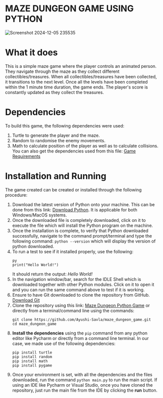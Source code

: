 # MAZE DUNGEON GAME USING PYTHON

![Screenshot 2024-12-05 235535](https://github.com/user-attachments/assets/8eed82b1-99a8-47e4-8608-787ce82302b7)

# What it does
This is a simple maze game where the player controls an animated person. They navigate through the maze as they collect different collectibles/treasures. When all collectibles/treasures have been collected, it transitions to the next level. Once all the levels have been completed within the 1 minute time duration, the game ends. The player's score is constantly updated as they collect the treasures.
# Dependencies
To build this game, the following dependencies were used:
  1. Turtle to generate the player and the maze.
  2. Random to randomise the enemy movements.
  3. Math to calculate position of the player as well as to calculate collisions.
You can also get the dependencies used from this file: [Game Requirements](https://github.com/Ayushi-Savla/maze_dungeon_game/blob/main/maze_dungeon/requirements.txt)
# Installation and Running
The game created can be created or installed through the following procedure:
  1. Download the latest version of Python onto your machine. This can be done from this link: [Download Python](https://www.python.org/downloads/). It is applicable for both Windows/MacOS systems.
  2. Once the downloaded file is completely downloaded, click on it to execute the file which will install the Python program on the machine.
  3. Once the installation is complete, to verify that Python downloaded successfully, navigate to the command prompt/terminal and type the following command: `python --version` which will display the version of python downloaded.
  4. To run a test to see if it installed properly, use the following:
     ```
     py
     print("Hello World!")
     ```
     It should return the output: *Hello World!*
  5. In the navigation window/bar, search for the IDLE Shell which is downloaded together with other Python modules. Click on it to open it and you can run the same command above to test if it is working.
  6. Ensure to have Git downloaded to clone the repository from GitHub. [Download Git](https://git-scm.com/downloads)
  7. Clone the repository using this link: [Maze Dungeon Python Game](https://github.com/Ayushi-Savla/maze_dungeon_game) or directly from a terminal/command line using the commands: 
     ```
     git clone https://github.com/Ayushi-Savla/maze_dungeon_game.git
     cd maze_dungeon_game
     ```
  8. **Install the dependencies** using the `pip` command from any python editor like Pycharm or directly from a command line terminal. In our case, we made use of the following dependencies:
     ```
     pip install turtle
     pip install random
     pip install math
     pip install pygame
     ```
  9. Once your environment is set, with all the dependencies and the files downloaded, run the command `python main.py` to run the main script. If using an IDE like Pycharm or Visual Studio, once you have cloned the repository, just run the main file from the IDE by clicking the **run** button.
